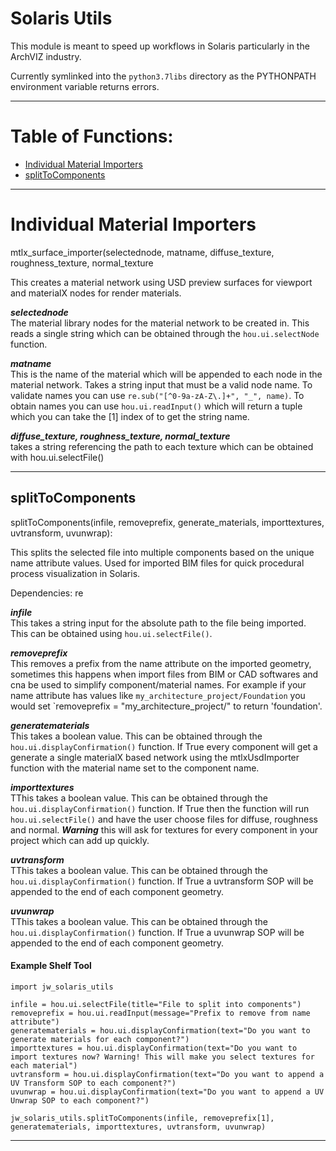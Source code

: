 # Solaris Utils

This module is meant to speed up workflows in Solaris particularly in the ArchVIZ industry.

Currently symlinked into the `python3.7libs` directory as the PYTHONPATH environment variable returns errors.

---

# Table of Functions:
- [Individual Material Importers](#IndividualMaterialImporters)
- [splitToComponents](#splitToComponents)

---

# Individual Material Importers

mtlx_surface_importer(selectednode, matname,  diffuse_texture, roughness_texture, normal_texture

This creates a material network using USD preview surfaces for viewport and materialX nodes for render materials. 

***selectednode***         
The material library nodes for the material network to be created in. This reads a single string which can be obtained through the `hou.ui.selectNode` function.

***matname***   
This is the name of the material which will be appended to each node in the material network. Takes a string input that must be a valid node name. To validate names you can use `re.sub("[^0-9a-zA-Z\.]+", "_", name)`. To obtain names you can use `hou.ui.readInput()` which will return a tuple which you can take the [1] index of to get the string name. 

***diffuse_texture, roughness_texture, normal_texture***    
takes a string referencing the path to each texture which can be obtained with hou.ui.selectFile() 

---

## splitToComponents

splitToComponents(infile, removeprefix, generate_materials, importtextures, uvtransform, uvunwrap):

This splits the selected file into multiple components based on the unique name attribute values. Used for imported BIM files for quick procedural process visualization in Solaris. 

Dependencies: re

***infile***             
This takes a string input for the absolute path to the file being imported. This can be obtained using `hou.ui.selectFile()`.

***removeprefix***            
This removes a prefix from the name attribute on the imported geometry, sometimes this happens when import files from BIM or CAD softwares and cna be used to simplify component/material names. For example if your name attribute has values like `my_architecture_project/Foundation` you would set `removeprefix = "my_architecture_project/" to return 'foundation'.

***generatematerials***                     
This takes a boolean value. This can be obtained through the `hou.ui.displayConfirmation()` function. If True every component will get a generate a single materialX based network using the mtlxUsdImporter function with the material name set to the component name. 

***importtextures***            
TThis takes a boolean value. This can be obtained through the `hou.ui.displayConfirmation()` function. If True then the function will run `hou.ui.selectFile()` and have the user choose files for diffuse, roughness and normal. ***Warning*** this will ask for textures for every component in your project which can add up quickly.

***uvtransform***           
TThis takes a boolean value. This can be obtained through the `hou.ui.displayConfirmation()` function. If True a uvtransform SOP will be appended to the end of each component geometry.

***uvunwrap***            
TThis takes a boolean value. This can be obtained through the `hou.ui.displayConfirmation()` function. If True a uvunwrap SOP will be appended to the end of each component geometry.

#### Example Shelf Tool
```
import jw_solaris_utils

infile = hou.ui.selectFile(title="File to split into components")
removeprefix = hou.ui.readInput(message="Prefix to remove from name attribute")
generatematerials = hou.ui.displayConfirmation(text="Do you want to generate materials for each component?")
importtextures = hou.ui.displayConfirmation(text="Do you want to import textures now? Warning! This will make you select textures for each material")
uvtransform = hou.ui.displayConfirmation(text="Do you want to append a UV Transform SOP to each component?")
uvunwrap = hou.ui.displayConfirmation(text="Do you want to append a UV Unwrap SOP to each component?")

jw_solaris_utils.splitToComponents(infile, removeprefix[1], generatematerials, importtextures, uvtransform, uvunwrap)
```
---
